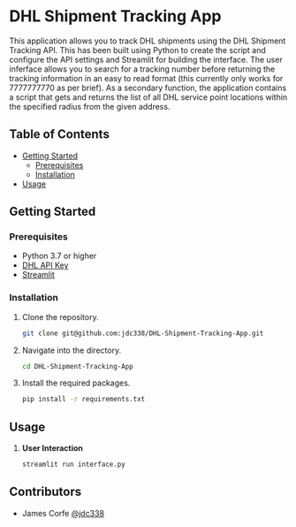 # DHL Shipment Tracking App

This application allows you to track DHL shipments using the DHL Shipment Tracking API. This has been built using Python to create the script and configure the API settings and Streamlit for building the interface. The user inferface allows you to search for a tracking number before returning the tracking information in an easy to read format (this currently only works for 7777777770 as per brief). As a secondary function, the application contains a script that gets and returns the list of all DHL service point locations within the specified radius from the given address.

## Table of Contents

- [Getting Started](#getting-started)
  - [Prerequisites](#prerequisites)
  - [Installation](#installation)
- [Usage](#usage)

## Getting Started

### Prerequisites

- Python 3.7 or higher
- [DHL API Key](https://developer.dhl.com/)
- [Streamlit](https://www.streamlit.io/)

### Installation

1. Clone the repository.

    ```bash
    git clone git@github.com:jdc338/DHL-Shipment-Tracking-App.git
    ```

2. Navigate into the directory.

    ```bash
    cd DHL-Shipment-Tracking-App
    ```

3. Install the required packages.

    ```bash
    pip install -r requirements.txt
    ```

## Usage

1. **User Interaction**

    ```bash
    streamlit run interface.py
    ```

## Contributors

- James Corfe [@jdc338](https://github.com/jdc338)
